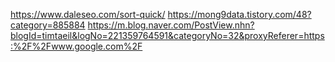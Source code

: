 https://www.daleseo.com/sort-quick/
https://mong9data.tistory.com/48?category=885884
https://m.blog.naver.com/PostView.nhn?blogId=timtaeil&logNo=221359764591&categoryNo=32&proxyReferer=https:%2F%2Fwww.google.com%2F
